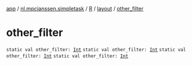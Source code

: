 [app](../../../index.md) / [nl.mpcjanssen.simpletask](../../index.md) / [R](../index.md) / [layout](index.md) / [other_filter](.)

# other_filter

`static val other_filter: `[`Int`](https://kotlinlang.org/api/latest/jvm/stdlib/kotlin/-int/index.html)
`static val other_filter: `[`Int`](https://kotlinlang.org/api/latest/jvm/stdlib/kotlin/-int/index.html)
`static val other_filter: `[`Int`](https://kotlinlang.org/api/latest/jvm/stdlib/kotlin/-int/index.html)
`static val other_filter: `[`Int`](https://kotlinlang.org/api/latest/jvm/stdlib/kotlin/-int/index.html)